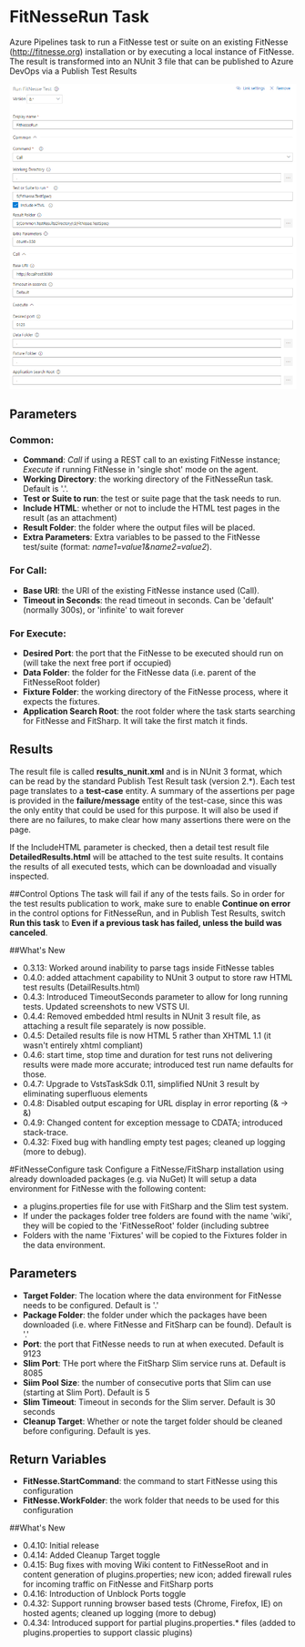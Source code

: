 # FitNesseRun Task
Azure Pipelines task to run a FitNesse test or suite on an existing FitNesse (http://fitnesse.org) installation or by executing a local instance of FitNesse. The result is transformed into an NUnit 3 file that can be published to Azure DevOps via a Publish Test Results 

![FitNesseRun parameters](Screenshot-Parameters.png)

## Parameters
### Common:
- **Command**: *Call* if using a REST call to an existing FitNesse instance; *Execute* if running FitNesse in 'single shot' mode on the agent.
- **Working Directory**: the working directory of the FitNesseRun task. Default is '.'.
- **Test or Suite to run**: the test or suite page that the task needs to run.
- **Include HTML**: whether or not to include the HTML test pages in the result (as an attachment)
- **Result Folder**: the folder where the output files will be placed.
- **Extra Parameters**: Extra variables to be passed to the FitNesse test/suite (format: *name1=value1&name2=value2*).

### For Call:
- **Base URI**: the URI of the existing FitNesse instance used (Call).
- **Timeout in Seconds**: the read timeout in seconds. Can be 'default' (normally 300s), or 'infinite' to wait forever

### For Execute:
- **Desired Port**: the port that the FitNesse to be executed should run on (will take the next free port if occupied)
- **Data Folder**: the folder for the FitNesse data (i.e. parent of the FitNesseRoot folder)
- **Fixture Folder**: the working directory of the FitNesse process, where it expects the fixtures.
- **Application Search Root**: the root folder where the task starts searching for FitNesse and FitSharp. It will take the first match it finds. 

## Results
The result file is called **results_nunit.xml** and is in NUnit 3 format, which can be read by the standard Publish Test Result task (version 2.\*). Each test page translates to a **test-case** entity. A summary of the assertions per page is provided in the **failure/message** entity of the test-case, since this was the only entity that could be used for this purpose. It will also be used if there are no failures, to make clear how many assertions there were on the page. 

If the IncludeHTML parameter is checked, then a detail test result file **DetailedResults.html** will be attached to the test suite results. It contains the results of all executed tests, which can be downloadad and visually inspected.

##Control Options
The task will fail if any of the tests fails. So in order for the test results publication to work, make sure to enable **Continue on error** in the control options for FitNesseRun, and in Publish Test Results, switch **Run this task** to **Even if a previous task has failed, unless the build was canceled**.

##What's New 
- 0.3.13: Worked around inability to parse <?xml?> tags inside FitNesse tables
- 0.4.0: added attachment capability to NUnit 3 output to store raw HTML test results (DetailResults.html)
- 0.4.3: Introduced TimeoutSeconds parameter to allow for long running tests. Updated screenshots to new VSTS UI.
- 0.4.4: Removed embedded html results in NUnit 3 result file, as attaching a result file separately is now possible.
- 0.4.5: Detailed results file is now HTML 5 rather than XHTML 1.1 (it wasn't entirely xhtml compliant)
- 0.4.6: start time, stop time and duration for test runs not delivering results were made more accurate; introduced test run name defaults for those.
- 0.4.7: Upgrade to VstsTaskSdk 0.11, simplified NUnit 3 result by eliminating superfluous elements
- 0.4.8: Disabled output escaping for URL display in error reporting (&amp; -> &)
- 0.4.9: Changed content for exception message to CDATA; introduced stack-trace.
- 0.4.32: Fixed bug with handling empty test pages; cleaned up logging (more to debug). 

#FitNesseConfigure task
Configure a FitNesse/FitSharp installation using already downloaded packages (e.g. via NuGet)
It will setup a data environment for FitNesse with the following content: 
- a plugins.properties file for use with FitSharp and the Slim test system.
- If under the packages folder tree folders are found with the name 'wiki', they will be copied to the 'FitNesseRoot' folder (including subtree
- Folders with the name 'Fixtures' will be copied to the Fixtures folder in the data environment. 

## Parameters	
- **Target Folder**: The location where the data environment for FitNesse needs to be configured. Default is '.'
- **Package Folder**: the folder under which the packages have been downloaded (i.e. where FitNesse and FitSharp can be found). Default is '.' 
- **Port**: the port that FitNesse needs to run at when executed. Default is 9123
- **Slim Port**: THe port where the FitSharp Slim service runs at. Default is 8085
- **Siim Pool Size**: the number of consecutive ports that Slim can use (starting at Slim Port). Default is 5
- **Slim Timeout**: Timeout in seconds for the Slim server. Default is 30 seconds
- **Cleanup Target**: Whether or note the target folder should be cleaned before configuring. Default is yes.

## Return Variables
- **FitNesse.StartCommand**: the command to start FitNesse using this configuration
- **FitNesse.WorkFolder**: the work folder that needs to be used for this configuration

##What's New 
- 0.4.10: Initial release
- 0.4.14: Added Cleanup Target toggle
- 0.4.15: Bug fixes with moving Wiki content to FitNesseRoot and in content generation of plugins.properties; new icon; added firewall rules for incoming traffic on FitNesse and FitSharp ports
- 0.4.16: Introduction of Unblock Ports toggle 
- 0.4.32: Support running browser based tests (Chrome, Firefox, IE) on hosted agents; cleaned up logging (more to debug) 
- 0.4.34: Introduced support for partial plugins.properties.* files (added to plugins.properties to support classic plugins)

